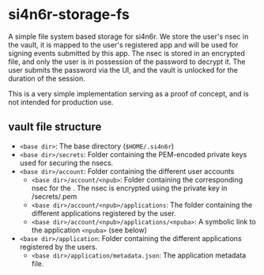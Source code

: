 
# si4n6r-storage-fs

A simple file system based storage for si4n6r.
We store the user's nsec in the vault, it is mapped to the user's registered app and will be used for signing events submitted by this app.
The nsec is stored in an encrypted file, and only the user is in possession of the password to decrypt it.
The user submits the password via the UI, and the vault is unlocked for the duration of the session.

This is a very simple implementation serving as a proof of concept, and is not intended for production use.

## vault file structure
- `<base dir>`: The base directory (`$HOME/.si4n6r`)
- `<base dir>/secrets`: Folder containing the PEM-encoded private keys used for securing the nsecs.
- `<base dir>/account`: Folder containing the different user accounts
    -  `<base dir>/account/<npub>`: Folder containing the corresponding nsec for the <npub>. The nsec is encrypted using the private key in <base dir>/secrets/<npub>.pem
    - `<base dir>/account/<npub>/applications`: The folder containing the different applications registered by the user.
    -  `<base dir>/account/<npub>/applications/<npuba>`: A symbolic link to the application `<npuba>` (see below)
- `<base dir>/application`: Folder containing the different applications registered by the users.
    - `<base dir>/application/metadata.json`: The application metadata file.
